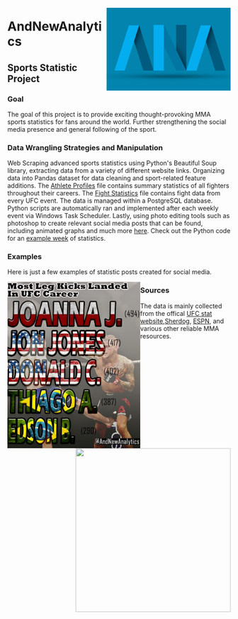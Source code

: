 <a href="https://www.instagram.com/andnewanalytics/?hl=en"> <img align="right" width="280px" src="https://github.com/brock-r/SportsAnalytics-/blob/master/AndNewAnalytics/newlogo2.png"> </a>

# AndNewAnalytics 

## Sports Statistic Project

### Goal 

The goal of this project is to provide exciting thought-provoking MMA sports statistics for fans around the world. Further strengthening the social media presence and general following of the sport.

### Data Wrangling Strategies and Manipulation

Web Scraping advanced sports statistics using Python's Beautiful Soup library, extracting data from a variety of different website links. Organizing data into Pandas dataset for data cleaning and sport-related feature additions. The [Athlete Profiles]( https://github.com/brock-r/SportsAnalytics-/blob/master/AndNewAnalytics/Athlete%20Profiles.ipynb) file contains summary statistics of all fighters throughout their careers. The [Fight Statistics](https://github.com/brock-r/SportsAnalytics-/blob/master/AndNewAnalytics/Fight%20Stats.ipynb) file contains fight data from every UFC event. The data is managed within a PostgreSQL database. Python scripts are automatically ran and implemented after each weekly event via Windows Task Scheduler. Lastly, using photo editing tools such as photoshop to create relevant social media posts that can be found, including animated graphs and much more [here]( https://www.instagram.com/andnewanalytics/). Check out the Python code for an [example week](https://github.com/brock-r/SportsAnalytics-/blob/master/AndNewAnalytics/Example%20Week.ipynb) of statistics.

### Examples

Here is just a few examples of statistic posts created for social media.

<a href="https://www.instagram.com/p/CEXZQ7PJoSi/"> <img align="left" width="300px" src="https://github.com/brock-r/SportsAnalytics-/blob/master/Example1.jpg"> </a>
<img align="right" src="https://thumbs.gfycat.com/MelodicVeneratedHorseshoebat-size_restricted.gif" width="350px" height="370px" />



### Sources

The data is mainly collected from the offical [UFC stat website](http://www.ufcstats.com),[Sherdog](https://www.sherdog.com/), [ESPN]( https://www.espn.com/mma/), and various other reliable MMA resources.
